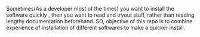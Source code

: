 Sometimes(As a developer most of the times) you want to install the software quickly , 
then you want to read and tryout stuff, rather than reading lengthy documentation beforehand.
SO, objective of this repo is to combine experience of installation of different softwares to make a quicker install.
